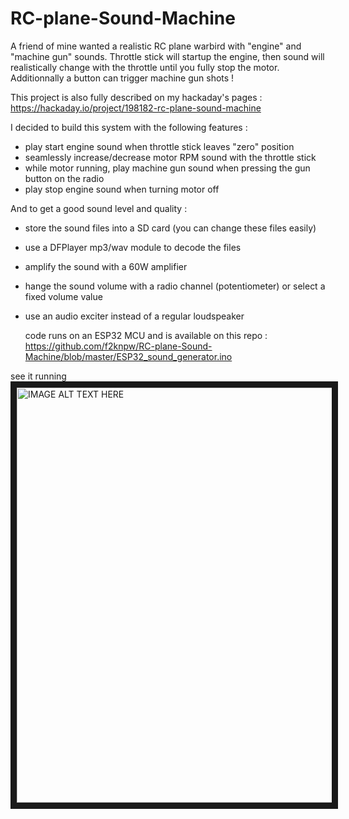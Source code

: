 # RC-plane-Sound-Machine
A friend of mine wanted a realistic RC plane warbird with "engine" and "machine gun" sounds.  Throttle stick will startup the engine, then sound will realistically change with the throttle until you fully stop the motor. Additionnally a button can trigger machine gun shots !

This project is also fully described on my hackaday's pages : https://hackaday.io/project/198182-rc-plane-sound-machine


I decided to build this system with the following features :

- play start engine sound when throttle stick leaves "zero" position
- seamlessly increase/decrease motor RPM sound with the throttle stick
- while motor running, play machine gun sound when pressing the gun button on the radio
- play stop engine sound when turning motor off


And to get a good sound level and quality :

- store the sound files into a SD card (you can change these files easily)
- use a DFPlayer mp3/wav module to decode the files
- amplify the sound with a 60W amplifier
- hange the sound volume with a radio channel (potentiometer) or select a fixed volume value 
- use an audio exciter instead of a regular loudspeaker

  code runs on an ESP32 MCU and is available on this repo : https://github.com/f2knpw/RC-plane-Sound-Machine/blob/master/ESP32_sound_generator.ino

see it running
<a href="http://www.youtube.com/watch?feature=player_embedded&v=JyeIZRpt9zY
" target="_blank"><img src="http://img.youtube.com/vi/JyeIZRpt9zY/0.jpg" 
alt="IMAGE ALT TEXT HERE" width="1180" height="664" border="10" /></a>


